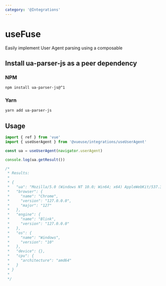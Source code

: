 ```yaml
---
category: '@Integrations'
---
```


# useFuse

Easily implement User Agent parsing using a composable

## Install ua-parser-js as a peer dependency

### NPM

```bash
npm install ua-parser-js@^1
```

### Yarn

```bash
yarn add ua-parser-js
```

## Usage

```ts
import { ref } from 'vue'
import { useUserAgent } from '@vueuse/integrations/useUserAgent'

const ua = useUserAgent(navigator.userAgent)

console.log(ua.getResult())

/*
 * Results:
 *
 * {
 *   "ua": "Mozilla/5.0 (Windows NT 10.0; Win64; x64) AppleWebKit/537.36  (KHTML, like Gecko) Chrome/127.0.0.0 Safari/537.36",
 *   "browser": {
 *     "name": "Chrome",
 *     "version": "127.0.0.0",
 *     "major": "127"
 *   },
 *   "engine": {
 *     "name": "Blink",
 *     "version": "127.0.0.0"
 *   },
 *   "os": {
 *     "name": "Windows",
 *     "version": "10"
 *   },
 *   "device": {},
 *   "cpu": {
 *     "architecture": "amd64"
 *   }
 * }
 *
 */
```

